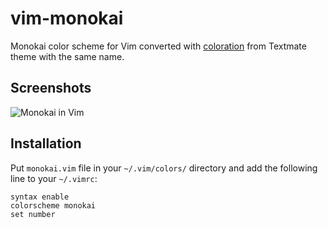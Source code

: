 # vim-monokai

Monokai color scheme for Vim converted with [coloration](https://github.com/sickill/coloration) from Textmate theme with the same name.

## Screenshots

![Monokai in Vim](https://i.imgur.com/NPX2MXM.png)


## Installation

Put `monokai.vim` file in your `~/.vim/colors/` directory and add the following line to your `~/.vimrc`:

    syntax enable
    colorscheme monokai
    set number
